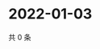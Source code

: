 # 2022-01-03

共 0 条

<!-- BEGIN WEIBO -->
<!-- 最后更新时间 Mon Jan 03 2022 16:19:13 GMT+0800 (China Standard Time) -->

<!-- END WEIBO -->
